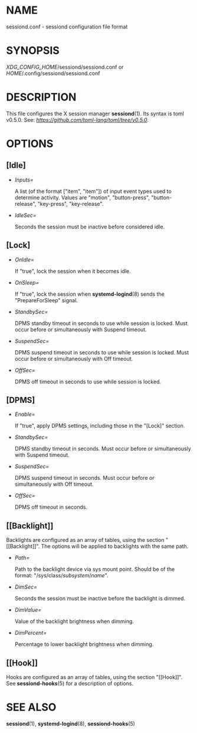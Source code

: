 # NAME

sessiond.conf - sessiond configuration file format

# SYNOPSIS

_XDG\_CONFIG\_HOME_/sessiond/sessiond.conf or
_HOME_/.config/sessiond/sessiond.conf

# DESCRIPTION

This file configures the X session manager **sessiond**(1). Its syntax is
toml v0.5.0. See: _https://github.com/toml-lang/toml/tree/v0.5.0_.

# OPTIONS

## \[Idle\]

- _Inputs=_

    A list (of the format \["item", "item"\]) of input event types used to determine
    activity.  Values are "motion", "button-press", "button-release", "key-press",
    "key-release".

- _IdleSec=_

    Seconds the session must be inactive before considered idle.

## \[Lock\]

- _OnIdle=_

    If "true", lock the session when it becomes idle.

- _OnSleep=_

    If "true", lock the session when **systemd-logind**(8) sends the
    "PrepareForSleep" signal.

- _StandbySec=_

    DPMS standby timeout in seconds to use while session is locked.
    Must occur before or simultaneously with Suspend timeout.

- _SuspendSec=_

    DPMS suspend timeout in seconds to use while session is locked.
    Must occur before or simultaneously with Off timeout.

- _OffSec=_

    DPMS off timeout in seconds to use while session is locked.

## \[DPMS\]

- _Enable=_

    If "true", apply DPMS settings, including those in the "\[Lock\]" section.

- _StandbySec=_

    DPMS standby timeout in seconds. Must occur before or simultaneously with
    Suspend timeout.

- _SuspendSec=_

    DPMS suspend timeout in seconds. Must occur before or simultaneously with
    Off timeout.

- _OffSec=_

    DPMS off timeout in seconds.

## \[\[Backlight\]\]

Backlights are configured as an array of tables, using the section
"\[\[Backlight\]\]". The options will be applied to backlights with the same path.

- _Path=_

    Path to the backlight device via sys mount point. Should be of the format:
    "/sys/class/_subsystem_/_name_".

- _DimSec=_

    Seconds the session must be inactive before the backlight is dimmed.

- _DimValue=_

    Value of the backlight brightness when dimming.

- _DimPercent=_

    Percentage to lower backlight brightness when dimming.

## \[\[Hook\]\]

Hooks are configured as an array of tables, using the section "\[\[Hook\]\]".
See **sessiond-hooks**(5) for a description of options.

# SEE ALSO

**sessiond**(1), **systemd-logind**(8), **sessiond-hooks**(5)
